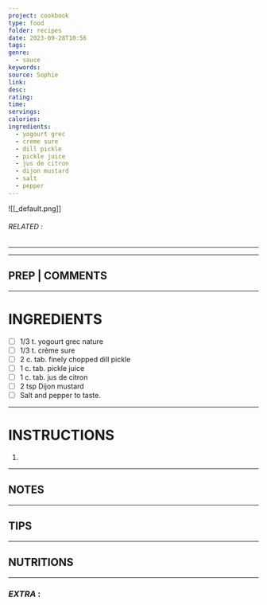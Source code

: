 ```yaml
---
project: cookbook
type: food
folder: recipes
date: 2023-09-28T10:56
tags: 
genre:
  - sauce
keywords: 
source: Sophie
link: 
desc: 
rating: 
time: 
servings: 
calories: 
ingredients:
  - yogourt grec
  - creme sure
  - dill pickle
  - pickle juice
  - jus de citron
  - dijon mustard
  - salt
  - pepper
---
```


![[_default.png]]
###### *RELATED* : 
---


---
## PREP | COMMENTS



---
# INGREDIENTS

- [ ] 1/3 t. yogourt grec nature
- [ ] 1/3 t. crème sure
- [ ] 2 c. tab. finely chopped dill pickle
- [ ] 1 c. tab. pickle juice
- [ ] 1 c. tab. jus de citron
- [ ] 2 tsp Dijon mustard
- [ ] Salt and pepper to taste.

---
# INSTRUCTIONS

1. 

---
## NOTES



---
## TIPS



---
## NUTRITIONS



---
### *EXTRA* :



